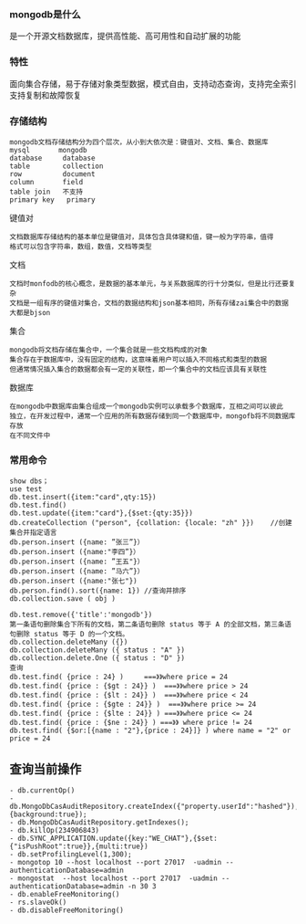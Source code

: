 ### mongodb是什么
 是一个开源文档数据库，提供高性能、高可用性和自动扩展的功能
### 特性
面向集合存储，易于存储对象类型数据，模式自由，支持动态查询，支持完全索引
支持复制和故障恢复
### 存储结构

    mongodb文档存储结构分为四个层次，从小到大依次是：键值对、文档、集合、数据库
    mysql       mongodb
    database     database
    table        collection
    row          document
    column       field
    table join   不支持
    primary key   primary 
键值对

    文档数据库存储结构的基本单位是键值对，具体包含具体键和值，键一般为字符串，值得
    格式可以包含字符串，数组，数值，文档等类型
    
文档
    
    文档时monfodb的核心概念，是数据的基本单元，与关系数据库的行十分类似，但是比行还要复杂
    文档是一组有序的键值对集合，文档的数据结构和json基本相同，所有存储zai集合中的数据
    大都是bjson
集合

    mongodb将文档存储在集合中，一个集合就是一些文档构成的对象
    集合存在于数据库中，没有固定的结构，这意味着用户可以插入不同格式和类型的数据
    但通常情况插入集合的数据都会有一定的关联性，即一个集合中的文档应该具有关联性
数据库
 
    在mongodb中数据库由集合组成一个mongodb实例可以承载多个数据库，互相之间可以彼此
    独立，在开发过程中，通常一个应用的所有数据存储到同一个数据库中，mongofb将不同数据库存放
    在不同文件中
### 常用命令
    
    show dbs；
    use test
    db.test.insert({item:"card",qty:15})
    db.test.find()
    db.test.update({item:"card"},{$set:{qty:35}})
    db.createCollection ("person", {collation: {locale: "zh" }})    //创建集合并指定语言
    db.person.insert ({name: ”张三”}）
    db.person.insert ({name:"李四”}）
    db.person.insert ({name: ”王五"}）
    db.person.insert ({name: ”马六”}）
    db.person.insert ({name:"张七"})
    db.person.find().sort({name: 1}) //查询并排序
    db.collection.save ( obj )
        
    db.test.remove({'title':'mongodb'})
    第一条语句删除集合下所有的文档，第二条语句删除 status 等于 A 的全部文档，第三条语句删除 status 等于 D 的一个文档。
    db.collection.deleteMany ({})
    db.collection.deleteMany ({ status : "A" })
    db.collection.delete.One ({ status : "D" })
    查询
    db.test.find( {price : 24} )     ===》》where price = 24
    db.test.find( {price : {$gt : 24}} )  ===》》where price > 24
    db.test.find( {price : {$lt : 24}} )  ===》》where price < 24
    db.test.find( {price : {$gte : 24}} )  ===》》where price >= 24
    db.test.find( {price : {$lte : 24}} ) ===》》where price <= 24
    db.test.find( {price : {$ne : 24}} ) ===》》 where price != 24
    db.test.find( {$or:[{name : "2"},{price : 24}]} ) where name = "2" or price = 24

## 查询当前操作

    - db.currentOp()
    - db.MongoDbCasAuditRepository.createIndex({"property.userId":"hashed"}),{background:true});
    - db.MongoDbCasAuditRepository.getIndexes();
    - db.killOp(234906843)
    - db.SYNC_APPLICATION.update({key:"WE_CHAT"},{$set:{"isPushRoot":true}},{multi:true})
    - db.setProfilingLevel(1,300);
    - mongotop 10 --host localhost --port 27017  -uadmin --authenticationDatabase=admin
    - mongostat  --host localhost --port 27017  -uadmin --authenticationDatabase=admin -n 30 3
    - db.enableFreeMonitoring()
    - rs.slaveOk()
    - db.disableFreeMonitoring()